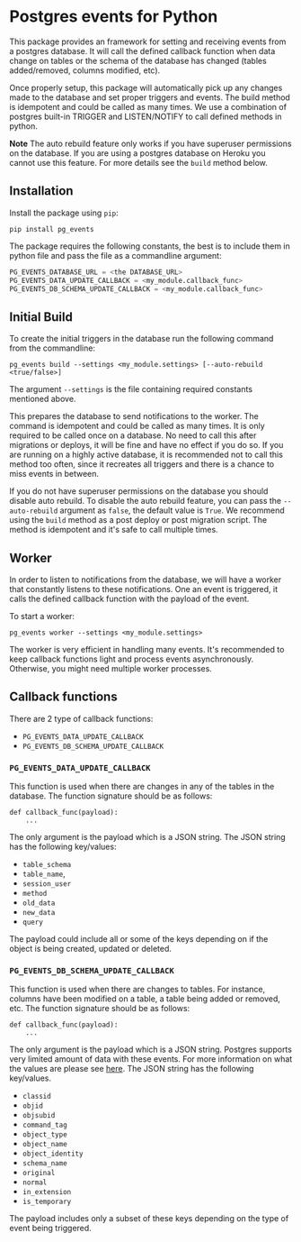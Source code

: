 # Postgres events for Python

This package provides an framework for setting and receiving events from a postgres database. It will call the defined callback function when data change on tables or the schema of the database has changed (tables added/removed, columns modified, etc).

Once properly setup, this package will automatically pick up any changes made to the database and set proper triggers and events. The build method is idempotent and could be called as many times. We use a combination of postgres built-in TRIGGER and LISTEN/NOTIFY to call defined methods in python.

**Note** The auto rebuild feature only works if you have superuser permissions on the database. If you are using a postgres database on Heroku you cannot use this feature. For more details see the `build` method below.

## Installation

Install the package using `pip`:

```
pip install pg_events
```

The package requires the following constants, the best is to include them in python file and pass the file as a commandline argument:

```python
PG_EVENTS_DATABASE_URL = <the DATABASE_URL>
PG_EVENTS_DATA_UPDATE_CALLBACK = <my_module.callback_func>
PG_EVENTS_DB_SCHEMA_UPDATE_CALLBACK = <my_module.callback_func>
```

## Initial Build

To create the initial triggers in the database run the following command from the commandline:

```
pg_events build --settings <my_module.settings> [--auto-rebuild <true/false>]
```

The argument `--settings` is the file containing required constants mentioned above.

This prepares the database to send notifications to the worker. The command is idempotent and could be called as many times.
It is only required to be called once on a database. No need to call this after migrations or deploys, it will be fine and have no effect if you do so.
If you are running on a highly active database, it is recommended not to call this method too often, since it recreates all triggers and there is a chance to miss events in between.

If you do not have superuser permissions on the database you should disable auto rebuild. To disable the auto rebuild feature, you can pass the `--auto-rebuild` argument as `false`, the default value is `True`. We recommend using the `build` method as a post deploy or post migration script. The method is idempotent and it's safe to call multiple times.



## Worker

In order to listen to notifications from the database, we will have a worker that constantly listens to these notifications. One an event is triggered, it calls the defined callback function with the payload of the event.

To start a worker:

```
pg_events worker --settings <my_module.settings>
```

The worker is very efficient in handling many events. It's recommended to keep callback functions light and process events asynchronously. Otherwise, you might need multiple worker processes.

## Callback functions

There are 2 type of callback functions:

- `PG_EVENTS_DATA_UPDATE_CALLBACK`
- `PG_EVENTS_DB_SCHEMA_UPDATE_CALLBACK`

### `PG_EVENTS_DATA_UPDATE_CALLBACK`

This function is used when there are changes in any of the tables in the database. The function signature should be as follows:

```
def callback_func(payload):
    ...
```

The only argument is the payload which is a JSON string. The JSON string has the following key/values:

- `table_schema`
- `table_name`,
- `session_user`
- `method`
- `old_data`
- `new_data`
- `query`

The payload could include all or some of the keys depending on if the object is being created, updated or deleted.


### `PG_EVENTS_DB_SCHEMA_UPDATE_CALLBACK`

This function is used when there are changes to tables. For instance, columns have been modified on a table, a table being added or removed, etc. The function signature should be as follows:

```
def callback_func(payload):
    ...
```

The only argument is the payload which is a JSON string. Postgres supports very limited amount of data with these events. For more information on what the values are please see [here](https://www.postgresql.org/docs/9.5/static/functions-event-triggers.html). The JSON string has the following key/values.

- `classid`
- `objid`
- `objsubid`
- `command_tag`
- `object_type`
- `object_name`
- `object_identity`
- `schema_name`
- `original`
- `normal`
- `in_extension`
- `is_temporary`

The payload includes only a subset of these keys depending on the type of event being triggered.

